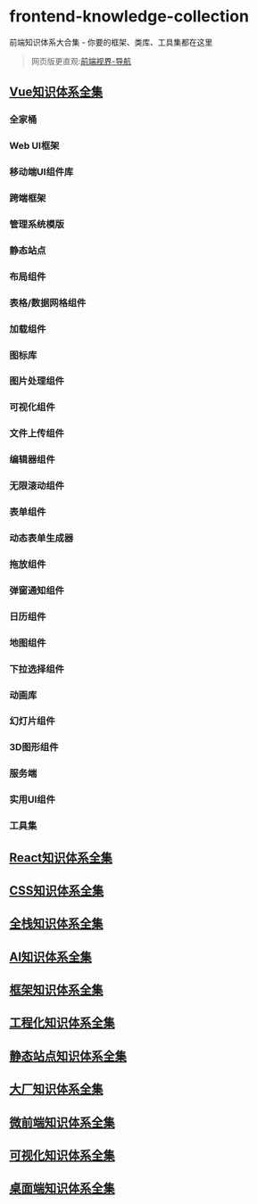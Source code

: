 # frontend-knowledge-collection
前端知识体系大合集 - 你要的框架、类库、工具集都在这里

> 网页版更直观:[前端视界-导航](https://www.fe-vision.cn/nav)

## [Vue知识体系全集](./Vue知识体系/README.md)
### 全家桶
### Web UI框架
### 移动端UI组件库
### 跨端框架
### 管理系统模版
### 静态站点
### 布局组件
### 表格/数据网格组件
### 加载组件
### 图标库
### 图片处理组件
### 可视化组件
### 文件上传组件
### 编辑器组件
### 无限滚动组件
### 表单组件
### 动态表单生成器
### 拖放组件
### 弹窗通知组件
### 日历组件
### 地图组件
### 下拉选择组件
### 动画库
### 幻灯片组件
### 3D图形组件
### 服务端
### 实用UI组件
### 工具集

## [React知识体系全集](./React知识体系/README.md)
## [CSS知识体系全集](./CSS知识体系/README.md)
## [全栈知识体系全集](./全栈知识体系/README.md)
## [AI知识体系全集](./AI知识体系/README.md)
## [框架知识体系全集](./框架知识体系/README.md)
## [工程化知识体系全集](./工程化知识体系/README.md)
## [静态站点知识体系全集](./静态站点知识体系/README.md)
## [大厂知识体系全集](./大厂知识体系/README.md)
## [微前端知识体系全集](./微前端知识体系/README.md)
## [可视化知识体系全集](./可视化知识体系/README.md)
## [桌面端知识体系全集](./桌面端知识体系/README.md)
